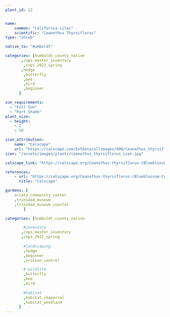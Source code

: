 ```yaml
---
plant_id: 12


name: 
    common: "California Lilac"  
    scientific: "Ceanothus Thyrsiflorus"  
type: "shrub"

native_to: "Humboldt"

categories: [humboldt_county_native
       ,cnps_master_inventory
        ,cnps_2022_spring
       ,hedge
        ,butterfly
        ,bee
        ,bird
        ,beginner
      ]

sun_requirements:
  - "Full Sun"
  - "Part Shade"
plant_size:
  - height: 
    - 2
    - 30

icon_attribution: 
    name: "Calscape"
    url: "https://calscape.com/ExtData/allimages/900/Ceanothus_thyrsiflorus_900_64.jpg"
icon: "/assets/images/plants/ceanothus_thyrsiflorus_icon.jpg"

calscape_link: "https://calscape.org/Ceanothus-thyrsiflorus-(Blueblossom-Ceanothus)"

references:
    - url: "https://calscape.org/Ceanothus-thyrsiflorus-(Blueblossom-Ceanothus)"
      title: "Calscape"

gardens: [ 
    arcata_community_center
    ,trinidad_museum
    ,trinidad_museum_coastal
        ]

categories: [humboldt_county_native

        #inventory
       ,cnps_master_inventory
       ,cnps_2022_spring
        
        #landscaping
        ,hedge
        ,beginner
        ,erosion_control

        # wildlife
        ,butterfly
        ,bee
        ,bird
        
        #habitat
        ,habitat_chaparral
        ,habitat_woodland
      ]
---
```

